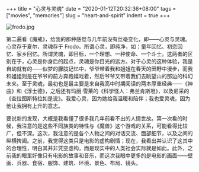 +++
title = "心灵与灵魂"
date = "2020-01-12T20:32:36+08:00"
tags = ["movies", "memories"]
slug = "heart-and-spirit"
indent = true
+++

![frodo.jpg](/images/frodo.jpg "电影《魔戒》中的 Frodo")

第二遍看《魔戒》，给我的那种感觉与几年前没有丝毫变化，即——心灵与灵魂。心灵存于夏尔，灵魂存于 Frodo。所谓心灵，即纯净，如：童年回忆、初恋回忆、家乡回忆。所谓灵魂，即目标，一个理想、一种使命、一个斗士。这两者的区别在于，心灵是你身后的起点，灵魂是你目光的远方。对于心灵的这种体验，我是自幼就有的——似梦的朦胧记忆中，爷爷带着我和姐姐在春天的田野中漫步，而我和姐姐则是在爷爷的前方奔跑嬉戏着，然后爷爷又带着我们去眺望山的那边的科幻未来。至于灵魂，最初也是最主要是来自我高中时期阅读的两本厚重经典——《神曲》和《浮士德》，之后还有玛丽·雪莱的《科学怪人：弗兰肯斯坦》，以及尼采的《查拉图斯特拉如是说》。我爱心灵，因为她给我温暖和陪伴；我也爱灵魂，因为他让我拥有上升的意志。

要说新的发现，大概是我看懂了很多我几年前看不出的人情世故。第一次看的时候，我注意的是这些不同族类的特性与《魔兽》这个游戏的关系，可能看得比较广，但不深。这次，我注意的是各个人物之间的对话交流、面部细节，以及之间的纵横捭阖。之前，我觉得这类只是电影的虚构剧情；现在，我看出并认识了这其中的合理性，明白其并非凭空虚构，而是现实中的人类社会实际就是如此。此外，之前我的眼里好像只有电影的故事和音乐，而这次我眼中更多的是电影的画面——壁画、兵器、食宿、服饰、建筑、环境、景色、布局、镜头。
